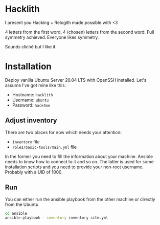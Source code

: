 # Hacklith

I present you Hacking + Relogith made possible with <3

4 letters from the first word, 4 (chosen) letters from the second word. Full symmetry achieved. Everyone likes symmetry.

Sounds cliché but I like it.

# Installation

Deploy vanilla Ubuntu Server 20.04 LTS with OpenSSH installed. Let's assume I've got mine like this:

* Hostname: `hacklith`
* Username: `ubuntu`
* Password: `hack4me`

## Adjust inventory

There are two places for now which needs your attention:

* `inventory` file
* `roles/basic-tools/main.yml` file

In the former you need to fill the information about your machine. Ansible needs to know how to connect to it and so on. The latter is used for some installation scripts and you need to provide your non-root username. Probably with a UID of 1000.

## Run

You can either run the ansible playbook from the other machine or directly from the Ubuntu.

```bash
cd ansible
ansible-playbook --inventory inventory site.yml
```

